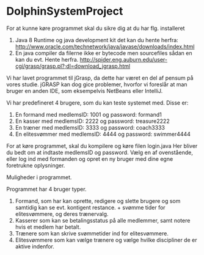 # DolphinSystemProject

For at kunne køre programmet skal du sikre dig at du har flg. installeret

1. Java 8 Runtime og java development kit det kan du hente herfra: http://www.oracle.com/technetwork/java/javase/downloads/index.html
2. En java compiler da filerne ikke er bytecode men sourcefiles sådan en kan du evt. 
Hente herfra. http://spider.eng.auburn.edu/user-cgi/grasp/grasp.pl?;dl=download_jgrasp.html

Vi har lavet programmet til jGrasp, da dette har været en del af pensum på vores studie. jGRASP kan dog gice problemer, hvorfor vi foreslår at man bruger en anden IDE, som eksempelvis NetBeans eller IntelliJ.

Vi har predefineret 4 brugere, som du kan teste systemet med. Disse er:
1. En formand med medlemsID: 1001 og password: formand1
2. En kasser med medlemsID: 2222 og password: treasure2222
3. En træner med medlemsID: 3333 og password: coach3333
4. En elitesvømmer med medlemsID: 4444 og password: swimmer4444

For at køre programmet, skal du kompilere og køre filen login.java
Her bliver du bedt om at indtaste medlemsID og password. Vælg en af ovenstående, eller log ind med formanden og opret en ny bruger 
med dine egne foretrukne oplysninger.

Muligheder i programmet.

Programmet har 4 bruger typer.
1. Formand, som har kan oprette, redigere og slette brugere og som samtidig kan se evt. kontigent restance. + svømme tider for elitesvømmere, og deres trænervalg.
2. Kasserer som kan se betalingsstatus på alle medlemmer, samt notere hvis et medlem har betalt.
3. Trænere som kan skrive svømmetider ind for elitesvømmere.
4. Elitesvømmere som kan vælge trænere og vælge hvilke discipliner de er aktive indenfor.

